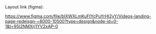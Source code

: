 Layout link (figma): 

https://www.figma.com/file/bIXWXLmKuFtYcPuYrHI2yY/Videos-landing-page-redeisgn-~8000-10500?type=design&node-id=0-1&t=95l2NMXrj1YV2xAP-0